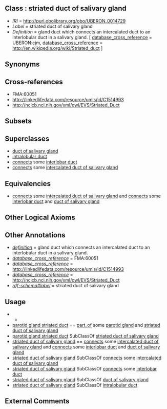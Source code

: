 
## Class : striated duct of salivary gland

 * *IRI* = http://purl.obolibrary.org/obo/UBERON_0014729
 * *Label* = striated duct of salivary gland
 * *Definition* = gland duct which connects an intercalated duct to an interlobular duct in a salivary gland. [ [database_cross_reference](../../ef/oboInOwl#hasDbXref.md) = UBERON:cjm, [database_cross_reference](../../ef/oboInOwl#hasDbXref.md) = http://en.wikipedia.org/wiki/Striated_duct ]

## Synonyms


## Cross-references

 * FMA:60051
 * http://linkedlifedata.com/resource/umls/id/C1514993
 * http://ncicb.nci.nih.gov/xml/owl/EVS/Striated_Duct

## Subsets


## Superclasses

 * [duct of salivary gland](../../UBERON/37/UBERON_0001837.md)
 * [intralobular duct](../../UBERON/19/UBERON_0014719.md)
 * [connects](../../RO/76/RO_0002176.md) some [interlobar duct](../../UBERON/20/UBERON_0014720.md)
 * [connects](../../RO/76/RO_0002176.md) some [intercalated duct of salivary gland](../../UBERON/27/UBERON_0014727.md)

## Equivalencies

 * [connects](../../RO/76/RO_0002176.md) some [intercalated duct of salivary gland](../../UBERON/27/UBERON_0014727.md) and [connects](../../RO/76/RO_0002176.md) some [interlobar duct](../../UBERON/20/UBERON_0014720.md) and [duct of salivary gland](../../UBERON/37/UBERON_0001837.md)

## Other Logical Axioms


## Other Annotations

 * *[definition](../../IAO/15/IAO_0000115.md)* = gland duct which connects an intercalated duct to an interlobular duct in a salivary gland.
 * *[database_cross_reference](../../ef/oboInOwl#hasDbXref.md)* = FMA:60051
 * *[database_cross_reference](../../ef/oboInOwl#hasDbXref.md)* = http://linkedlifedata.com/resource/umls/id/C1514993
 * *[database_cross_reference](../../ef/oboInOwl#hasDbXref.md)* = http://ncicb.nci.nih.gov/xml/owl/EVS/Striated_Duct
 * *[rdf-schema#label](../../el/rdf-schema#label.md)* = striated duct of salivary gland

## Usage

 * -
 * [parotid gland striated duct](../../UBERON/47/UBERON_0035047.md) == [part_of](../../BFO/50/BFO_0000050.md) some [parotid gland](../../UBERON/31/UBERON_0001831.md) and [striated duct of salivary gland](../../UBERON/29/UBERON_0014729.md)
 * [parotid gland striated duct](../../UBERON/47/UBERON_0035047.md) SubClassOf [striated duct of salivary gland](../../UBERON/29/UBERON_0014729.md)
 * [striated duct of salivary gland](../../UBERON/29/UBERON_0014729.md) == [connects](../../RO/76/RO_0002176.md) some [intercalated duct of salivary gland](../../UBERON/27/UBERON_0014727.md) and [connects](../../RO/76/RO_0002176.md) some [interlobar duct](../../UBERON/20/UBERON_0014720.md) and [duct of salivary gland](../../UBERON/37/UBERON_0001837.md)
 * [striated duct of salivary gland](../../UBERON/29/UBERON_0014729.md) SubClassOf [connects](../../RO/76/RO_0002176.md) some [intercalated duct of salivary gland](../../UBERON/27/UBERON_0014727.md)
 * [striated duct of salivary gland](../../UBERON/29/UBERON_0014729.md) SubClassOf [connects](../../RO/76/RO_0002176.md) some [interlobar duct](../../UBERON/20/UBERON_0014720.md)
 * [striated duct of salivary gland](../../UBERON/29/UBERON_0014729.md) SubClassOf [duct of salivary gland](../../UBERON/37/UBERON_0001837.md)
 * [striated duct of salivary gland](../../UBERON/29/UBERON_0014729.md) SubClassOf [intralobular duct](../../UBERON/19/UBERON_0014719.md)

## External Comments

